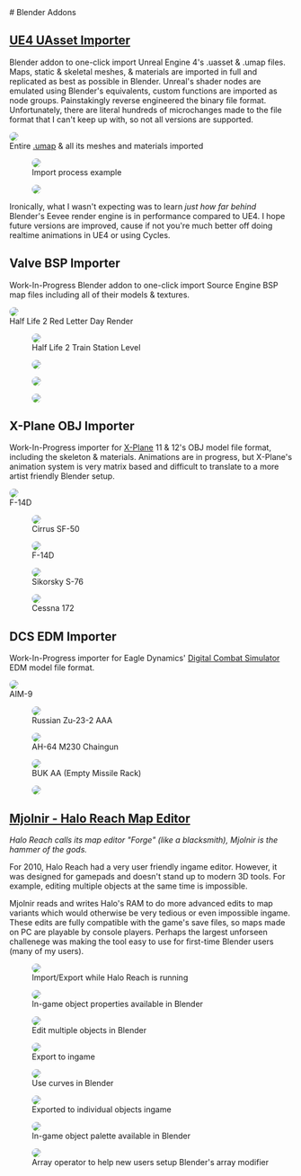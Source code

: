 <head>
    <link rel="stylesheet" href="subject.css">
    <style>
    img {
        border-radius: 8px;
    }
	</style>
</head>
# Blender Addons

## [UE4 UAsset Importer](https://github.com/Waffle1434/Blender-UE4-Importer)
Blender addon to one-click import Unreal Engine 4's .uasset & .umap files.
Maps, static & skeletal meshes, & materials are imported in full and replicated as best as possible in Blender.
Unreal's shader nodes are emulated using Blender's equivalents, custom functions are imported as node groups.
Painstakingly reverse engineered the binary file format.
Unfortunately, there are literal hundreds of microchanges made to the file format that I can't keep up with, so not all versions are supported.

<figure style="margin-left:0px; margin-right:0px">
    <a href="/content/Blender/UAsset/uasset.png"><img src="/content/Blender/UAsset/uasset.jpg"></a>
    <figcaption>Entire <a href="https://www.unrealengine.com/marketplace/en-US/product/modular-scifi-season-2-starter-bundle">.umap</a> & all its meshes and materials imported</figcaption>
</figure>

<div class="media_grid">
	<figure>
        <a href="/content/Blender/UAsset/import.gif"><img src="/content/Blender/UAsset/import_small.gif"></a>
        <figcaption>Import process example</figcaption>
    </figure>
	<figure>
        <a href="/content/Blender/UAsset/blue room.png"><img src="/content/Blender/UAsset/blue room.jpg"></a>
    </figure>
</div>

Ironically, what I wasn't expecting was to learn *just how far behind* Blender's Eevee render engine is in performance compared to UE4. I hope future versions are improved, cause if not you're much better off doing realtime animations in UE4 or using Cycles.

## Valve BSP Importer
Work-In-Progress Blender addon to one-click import Source Engine BSP map files including all of their models & textures.

<figure style="margin-left:0px; margin-right:0px">
    <a href="/content/Blender/BSP/citadel.png"><img src="/content/Blender/BSP/citadel.jpg"></a>
	<figcaption>Half Life 2 Red Letter Day Render</figcaption>
</figure>

<div class="media_grid">
	<figure>
		<a href="/content/Blender/BSP/BSP_untextured.png"><img src="/content/Blender/BSP/BSP_untextured.jpg"></a>
		<figcaption>Half Life 2 Train Station Level</figcaption>
	</figure>
	<figure>
		<a href="/content/Blender/BSP/storage_room.png"><img src="/content/Blender/BSP/storage_room.jpg"></a>
	</figure>
	<figure>
		<a href="/content/Blender/BSP/station_interior_untextured.png"><img src="/content/Blender/BSP/station_interior_untextured.jpg"></a>
	</figure>
	<figure>
		<a href="/content/Blender/BSP/station.png"><img src="/content/Blender/BSP/station.jpg"></a>
	</figure>
</div>

## X-Plane OBJ Importer
Work-In-Progress importer for [X-Plane](https://store.steampowered.com/app/2014780/XPlane_12/) 11 & 12's OBJ model file format, including the skeleton & materials.
Animations are in progress, but X-Plane's animation system is very matrix based and difficult to translate to a more artist friendly Blender setup. 

<figure style="margin-left:0px; margin-right:0px">
	<a href="/content/Blender/X-Plane/F-14D.png"><img src="/content/Blender/X-Plane/F-14D.jpg"></a>
	<figcaption>F-14D</figcaption>
</figure>
<div class="media_grid">
	<figure>
		<a href="/content/Blender/X-Plane/Cirrus SF-50.png"><img src="/content/Blender/X-Plane/Cirrus SF-50.jpg"></a>
		<figcaption>Cirrus SF-50</figcaption>
	</figure>
	<figure>
		<a href="/content/Blender/X-Plane/F-14D front.png"><img src="/content/Blender/X-Plane/F-14D front.jpg"></a>
		<figcaption>F-14D</figcaption>
	</figure>
	<figure>
		<a href="/content/Blender/X-Plane/S-76.png"><img src="/content/Blender/X-Plane/S-76.jpg"></a>
		<figcaption>Sikorsky S-76</figcaption>
	</figure>
	<figure>
		<a href="/content/Blender/X-Plane/C172.png"><img src="/content/Blender/X-Plane/C172.jpg"></a>
		<figcaption>Cessna 172</figcaption>
	</figure>
</div>

## DCS EDM Importer
Work-In-Progress importer for Eagle Dynamics' [Digital Combat Simulator](https://store.steampowered.com/app/223750/DCS_World_Steam_Edition/) EDM model file format.

<figure style="margin-left:0px; margin-right:0px">
	<a href="/content/Blender/EDM/aim9.png"><img src="/content/Blender/EDM/aim9.png"></a>
	<figcaption>AIM-9</figcaption>
</figure>

<div class="media_grid">
	<figure>
		<a href="/content/Blender/EDM/zu23.png"><img src="/content/Blender/EDM/zu23.png"></a>
		<figcaption>Russian Zu-23-2 AAA</figcaption>
	</figure>
	<figure>
		<a href="/content/Blender/EDM/M230.png"><img src="/content/Blender/EDM/M230.jpg"></a>
		<figcaption>AH-64 M230 Chaingun</figcaption>
	</figure>
	<figure>
		<a href="/content/Blender/EDM/9a310m1_ao.png"><img src="/content/Blender/EDM/9a310m1_ao.jpg"></a>
		<figcaption>BUK AA (Empty Missile Rack)</figcaption>
	</figure>
	<figure>
		<a href="/content/Blender/EDM/buk.png"><img src="/content/Blender/EDM/buk.jpg"></a>
	</figure>
</div>

## [Mjolnir - Halo Reach Map Editor](https://github.com/Waffle1434/Mjolnir-Forge-Editor)
*Halo Reach calls its map editor "Forge" (like a blacksmith), Mjolnir is the hammer of the gods.*

For 2010, Halo Reach had a very user friendly ingame editor. However, it was designed for gamepads and doesn't stand up to modern 3D tools.
For example, editing multiple objects at the same time is impossible.

Mjolnir reads and writes Halo's RAM to do more advanced edits to map variants which would otherwise be very tedious or even impossible ingame.
These edits are fully compatible with the game's save files, so maps made on PC are playable by console players.
Perhaps the largest unforseen challenege was making the tool easy to use for first-time Blender users (many of my users).

<div class="media_grid">
	<figure>
		<a href="/content/Blender/Mjolnir/import-export.gif"><img src="/content/Blender/Mjolnir/import-export.gif" style="aspect-ratio:806/619; object-position: 50% 100%"></a>
		<figcaption>Import/Export while Halo Reach is running</figcaption>
	</figure>
	<figure>
		<a href="/content/Blender/Mjolnir/forge_props.jpg"><img src="/content/Blender/Mjolnir/forge_props_small.jpg"></a>
		<figcaption>In-game object properties available in Blender</figcaption>
	</figure>
	<figure>
		<a href="/content/Blender/Mjolnir/rotate.gif"><img src="/content/Blender/Mjolnir/rotate_small.gif"></a>
		<figcaption>Edit multiple objects in Blender</figcaption>
	</figure>
	<figure>
		<a href="/content/Blender/Mjolnir/rotate_ingame.png"><img src="/content/Blender/Mjolnir/rotate_ingame.jpg"></a>
		<figcaption>Export to ingame</figcaption>
	</figure>
	<figure>
		<a href="/content/Blender/Mjolnir/curves_blender.png"><img src="/content/Blender/Mjolnir/curves_blender.jpg"></a>
		<figcaption>Use curves in Blender</figcaption>
	</figure>
	<figure>
		<a href="/content/Blender/Mjolnir/curves_ingame.png"><img src="/content/Blender/Mjolnir/curves_ingame.jpg"></a>
		<figcaption>Exported to individual objects ingame</figcaption>
	</figure>
	<figure>
		<a href="/content/Blender/Mjolnir/add_palette.jpg"><img src="/content/Blender/Mjolnir/add_palette_small.jpg"></a>
		<figcaption>In-game object palette available in Blender</figcaption>
	</figure>
	<figure>
		<a href="/content/Blender/Mjolnir/array.gif"><img src="/content/Blender/Mjolnir/array_small.gif"></a>
		<figcaption>Array operator to help new users setup Blender's array modifier</figcaption>
	</figure>
</div>